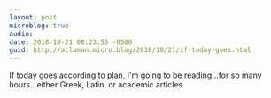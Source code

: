 ```yaml
---
layout: post
microblog: true
audio: 
date: 2018-10-21 08:23:55 -0500
guid: http://aclaman.micro.blog/2018/10/21/if-today-goes.html
---
```

If today goes according to plan, I'm going to be reading…for so many hours…either Greek, Latin, or academic articles
